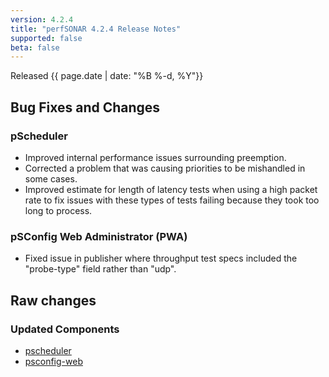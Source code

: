 ```yaml
---
version: 4.2.4
title: "perfSONAR 4.2.4 Release Notes"
supported: false
beta: false
---
```


Released {{ page.date | date: "%B %-d, %Y"}}

Bug Fixes and Changes
---------------------

### pScheduler
 - Improved internal performance issues surrounding preemption.
 - Corrected a problem that was causing priorities to be mishandled in some cases.
 - Improved estimate for length of latency tests when using a high packet rate to fix issues with these types of tests failing because they took too long to process.

### pSConfig Web Administrator (PWA)

 - Fixed issue in publisher where throughput test specs included the "probe-type" field rather than "udp". 

Raw changes
-----------

### Updated Components

 - [pscheduler](https://github.com/perfsonar/pscheduler/compare/v4.2.3...v4.2.4)
 - [psconfig-web](https://github.com/perfsonar/psconfig-web/compare/v4.2.3...v4.2.4)
